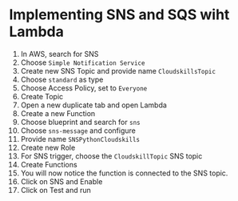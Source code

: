 # Implementing SNS and SQS wiht Lambda

1. In AWS, search for SNS
2. Choose `Simple Notification Service`
3. Create new SNS Topic and provide name `CloudskillsTopic`
4. Choose `standard` as type
5. Choose Access Policy, set to `Everyone`
6. Create Topic
7. Open a new duplicate tab and open Lambda
8. Create a new Function
9. Choose blueprint and search for `sns`
10. Choose `sns-message` and configure
11. Provide name `SNSPythonCloudskills`
12. Create new Role
13. For SNS trigger, choose the `CloudskillTopic` SNS topic
14. Create Functions
15. You will now notice the function is connected to the SNS topic.
16. Click on SNS and Enable
17. Click on Test and run
